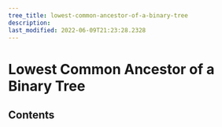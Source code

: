 ```yaml
---
tree_title: lowest-common-ancestor-of-a-binary-tree
description: 
last_modified: 2022-06-09T21:23:28.2328
---
```


# Lowest Common Ancestor of a Binary Tree

## Contents
